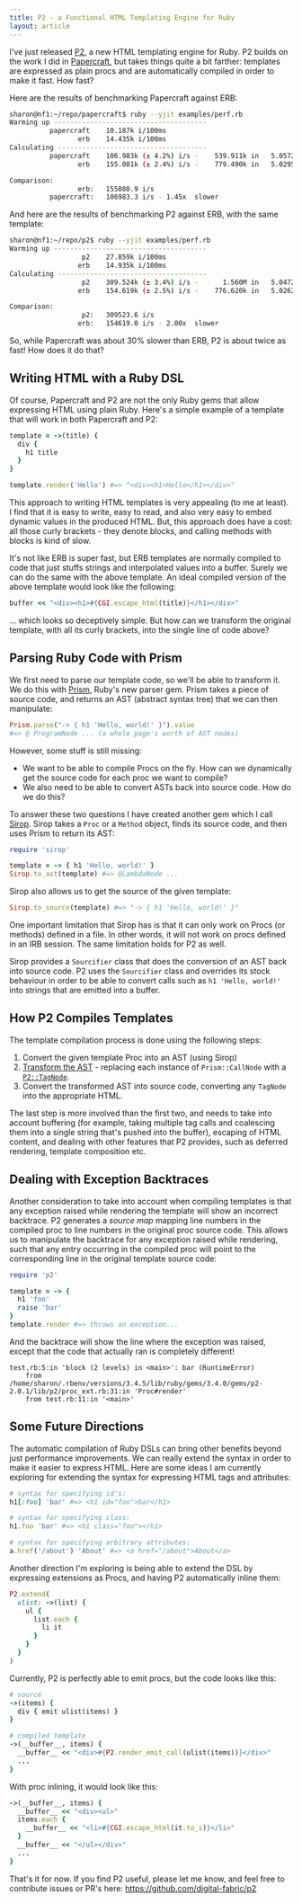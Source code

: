 ```yaml
---
title: P2 - a Functional HTML Templating Engine for Ruby
layout: article
---
```


I've just released [P2](https://github.com/digital-fabric/p2), a new HTML
templating engine for Ruby. P2 builds on the work I did in
[Papercraft](/articles/2022-02-04-papercraft), but takes things quite a bit
farther: templates are expressed as plain procs and are automatically compiled
in order to make it fast. How fast?

Here are the results of benchmarking Papercraft against ERB:

```bash
sharon@nf1:~/repo/papercraft$ ruby --yjit examples/perf.rb 
Warming up --------------------------------------
          papercraft    10.187k i/100ms
                 erb    14.435k i/100ms
Calculating -------------------------------------
          papercraft    106.983k (± 4.2%) i/s -    539.911k in   5.057203s
                 erb    155.081k (± 2.4%) i/s -    779.490k in   5.029535s

Comparison:
                 erb:   155080.9 i/s
          papercraft:   106983.3 i/s - 1.45x  slower
```

And here are the results of benchmarking P2 against ERB, with the same template:

```bash
sharon@nf1:~/repo/p2$ ruby --yjit examples/perf.rb 
Warming up --------------------------------------
                  p2    27.859k i/100ms
                 erb    14.935k i/100ms
Calculating -------------------------------------
                  p2    309.524k (± 3.4%) i/s -      1.560M in   5.047232s
                 erb    154.619k (± 2.5%) i/s -    776.620k in   5.026242s

Comparison:
                  p2:   309523.6 i/s
                 erb:   154619.0 i/s - 2.00x  slower
```

So, while Papercraft was about 30% slower than ERB, P2 is about twice as fast!
How does it do that?

## Writing HTML with a Ruby DSL

Of course, Papercraft and P2 are not the only Ruby gems that allow expressing
HTML using plain Ruby. Here's a simple example of a template that will work in
both Papercraft and P2:

```ruby
template = ->(title) {
  div {
    h1 title
  }
}

template.render('Hello') #=> "<div><h1>Hello</h1></div>"
```

This approach to writing HTML templates is very appealing (to me at least). I
find that it is easy to write, easy to read, and also very easy to embed dynamic
values in the produced HTML. But, this approach does have a cost: all those
curly brackets - they denote blocks, and calling methods with blocks is kind of
slow.

It's not like ERB is super fast, but ERB templates are normally compiled to code
that just stuffs strings and interpolated values into a buffer. Surely we can do
the same with the above template. An ideal compiled version of the above
template would look like the following:

```ruby
buffer << "<div><h1>#{CGI.escape_html(title)}</h1></div>"
```

... which looks so deceptively simple. But how can we transform the original
template, with all its curly brackets, into the single line of code above?

## Parsing Ruby Code with Prism

We first need to parse our template code, so we'll be able to transform it. We
do this with [Prism](https://github.com/ruby/prism), Ruby's new parser gem.
Prism takes a piece of source code, and returns an AST (abstract syntax tree)
that we can then manipulate:

```ruby
Prism.parse("-> { h1 'Hello, world!' }").value
#=> @ ProgramNode ... (a whole page's worth of AST nodes)
```

However, some stuff is still missing:

- We want to be able to compile Procs on the fly. How can we dynamically get the
  source code for each proc we want to compile?
- We also need to be able to convert ASTs back into source code. How do we do
  this?

To answer these two questions I have created another gem which I call
[Sirop](https://github.com/digital-fabric/sirop). Sirop takes a `Proc` or a
`Method` object, finds its source code, and then uses Prism to return its AST:

```ruby
require 'sirop'

template = -> { h1 'Hello, world!' }
Sirop.to_ast(template) #=> @LambdaNode ...
```

Sirop also allows us to get the source of the given template:

```ruby
Sirop.to_source(template) #=> "-> { h1 'Hello, world!' }"
```

One important limitation that Sirop has is that it can only work on Procs (or
methods) defined in a file. In other words, it will not work on procs defined in
an IRB session. The same limitation holds for P2 as well.

Sirop provides a `Sourcifier` class that does the conversion of an AST back into
source code. P2 uses the `Sourcifier` class and overrides its stock behaviour in
order to be able to convert calls such as `h1 'Hello, world!'` into strings that
are emitted into a buffer.

## How P2 Compiles Templates

The template compilation process is done using the following steps:

1. Convert the given template Proc into an AST (using Sirop)
2. [Transform the AST](https://github.com/digital-fabric/p2/blob/00382d1da232264d08127e4fa57fbd5c7e10f61a/lib/p2/compiler.rb#L156C2-L188C1) - replacing each instance of `Prism::CallNode` with a
   [`P2::TagNode`](https://github.com/digital-fabric/p2/blob/00382d1da232264d08127e4fa57fbd5c7e10f61a/lib/p2/compiler.rb#L8C3-L49C6).
3. Convert the transformed AST into source code, converting any `TagNode` into
   the appropriate HTML.

The last step is more involved than the first two, and needs to take into
account buffering (for example, taking multiple tag calls and coalescing them
into a single string that's pushed into the buffer), escaping of HTML content,
and dealing with other features that P2 provides, such as deferred rendering,
template composition etc.

## Dealing with Exception Backtraces

Another consideration to take into account when compiling templates is that any
exception raised while rendering the template will show an incorrect backtrace.
P2 generates a *source map* mapping line numbers in the compiled proc to line
numbers in the original proc source code. This allows us to manipulate the
backtrace for any exception raised while rendering, such that any entry
occurring in the compiled proc will point to the corresponding line in the
original template source code:

```ruby
require 'p2'

template = -> {
  h1 'foo'
  raise 'bar'
}
template.render #=> throws an exception...
```

And the backtrace will show the line where the exception was raised, except that
the code that actually ran is completely different!
```
test.rb:5:in 'block (2 levels) in <main>': bar (RuntimeError)
	from /home/sharon/.rbenv/versions/3.4.5/lib/ruby/gems/3.4.0/gems/p2-2.0.1/lib/p2/proc_ext.rb:31:in 'Proc#render'
	from test.rb:11:in '<main>'
```

## Some Future Directions

The automatic compilation of Ruby DSLs can bring other benefits beyond just
performance improvements. We can really extend the syntax in order to make it
easier to express HTML. Here are some ideas I am currently exploring for
extending the syntax for expressing HTML tags and attributes:

```ruby
# syntax for specifying id's:
h1[:foo] 'bar' #=> <h1 id="foo">bar</h1>

# syntax for specifying class:
h1.foo 'bar' #=> <h1 class="foo"></h1>

# syntax for specifying arbitrary attributes:
a.href('/about') 'About' #=> <a href="/about">About</a>
```

Another direction I'm exploring is being able to extend the DSL by expressing
extensions as Procs, and having P2 automatically inline them:

```ruby
P2.extend(
  ulist: ->(list) {
    ul {
      list.each {
        li it
      }
    }
  }
)
```

Currently, P2 is perfectly able to emit procs, but the code looks like this:

```ruby
# source
->(items) {
  div { emit ulist(items) }
}

# compiled template
->(__buffer__, items) {
  __buffer__ << "<div>#{P2.render_emit_call(ulist(items))}</div>"
  ...
}
```

With proc inlining, it would look like this:

```ruby
->(__buffer__, items) {
  __buffer__ << "<div><ul>"
  items.each {
    __buffer__ << "<li>#{CGI.escape_html(it.to_s)}</li>"
  }
  __buffer__ << "</ul></div>"
  ...
}
```

That's it for now. If you find P2 useful, please let me know, and feel free to
contribute issues or PR's here: https://github.com/digital-fabric/p2
